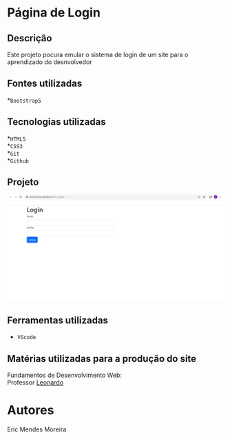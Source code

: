 # Página de Login

## Descrição
Este projeto pocura emular o sistema de login de um site para o aprendizado do desnvolvedor

## Fontes utilizadas 
*`Bootstrap5`<br>

## Tecnologias utilizadas 
*`HTML5`<br>
*`CSS3`<br>
*`Git`<br>
*`Github`<br>

## Projeto
![Capa do projeto](images/capa.png)<br>

## Ferramentas utilizadas 
* `VScode` 

## Matérias utilizadas para a produção do site
Fundamentos de Desenvolvimento Web:<br>
Professor [Leonardo](https://github.com/leonardorochamarista)<br>

# Autores
Eric Mendes Moreira